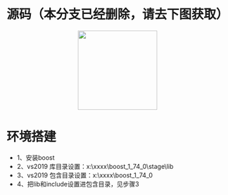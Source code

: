 # 源码（本分支已经删除，请去下图获取）
<p align="center">
  <img src="https://i.loli.net/2021/04/02/7QScLE6VOd195nP.jpg" width="180">
</p>

# 环境搭建
* 1、安装boost
* 2、vs2019 库目录设置：x:\xxxx\boost_1_74_0\stage\lib
* 3、vs2019 包含目录设置：x:\xxxx\boost_1_74_0
* 4、把lib和include设置进包含目录，见步骤3

